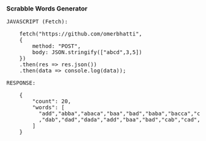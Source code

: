 ### Scrabble Words Generator

<pre>
JAVASCRIPT (Fetch):

    fetch("https://github.com/omerbhatti",
    { 
        method: "POST",
        body: JSON.stringify(["abcd",3,5])
    })
    .then(res => res.json())
    .then(data => console.log(data));

RESPONSE:

    {
        "count": 20,
        "words": [
          "add","abba","abaca","baa","bad","baba","bacca","cab","cad","caca"
          ,"dab","dad","dada","add","baa","bad","cab","cad","dab","dad"
        ]
    }
  </pre>
